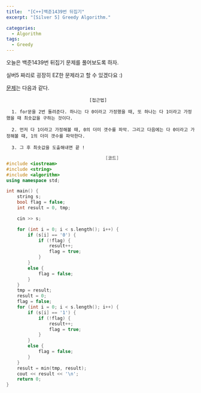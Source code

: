 ```yaml
---
title:  "[C++]백준1439번 뒤집기"
excerpt: "[Silver 5] Greedy Algorithm."

categories:
  - Algorithm
tags:
  - Greedy
---
```

오늘은 백준1439번 뒤집기 문제를 풀어보도록 하자.

실버5 짜리로 굉장히 EZ한 문제라고 할 수 있겠다요 :)

[문제](https://www.acmicpc.net/problem/1439)는 다음과 같다.


                                   [접근법]

      1. for문을 2번 돌려준다. 하나는 다 0이라고 가정했을 때, 또 하나는 다 1이라고 가정했을 때 최솟값을 구하는 것이다.

      2. 먼저 다 1이라고 가정해볼 때, 0의 더미 갯수를 파악. 그리고 다음에는 다 0이라고 가정해볼 때, 1의 더미 갯수를 파악한다.
      
      3. 그 후 최솟값을 도출해내면 끝 ! 
      
      

```c++
                                     [코드]
#include <iostream>
#include <string>
#include <algorithm>
using namespace std;

int main() {
	string s;
	bool flag = false;
	int result = 0, tmp;

	cin >> s;

	for (int i = 0; i < s.length(); i++) {
		if (s[i] == '0') {
			if (!flag) {
				result++;
				flag = true;
			}
		}
		else {
			flag = false;
		}
	}
	tmp = result;
	result = 0;
	flag = false;
	for (int i = 0; i < s.length(); i++) {
		if (s[i] == '1') {
			if (!flag) {
				result++;
				flag = true;
			}
		}
		else {
			flag = false;
		}
	}
	result = min(tmp, result);
	cout << result << '\n';
	return 0;
}
```
